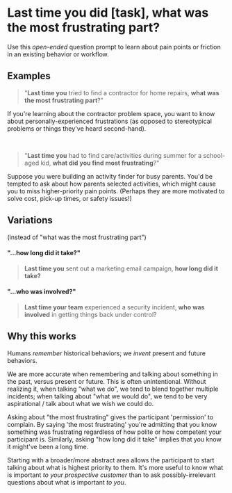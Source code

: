 # Last time you did [task], what was the most frustrating part?
Use this *open-ended* question prompt to learn about pain points or friction in an existing behavior or workflow.  

## Examples

 > "**Last time you** tried to find a contractor for home repairs, **what was the most frustrating part**?"
 
If you're learning about the contractor problem space, you want to know about personally-experienced frustrations (as opposed to stereotypical problems or things they've heard second-hand). 

<br>

> "**Last time you** had to find care/activities during summer for a school-aged kid, **what did you find most frustrating**?"

Suppose you were building an activity finder for busy parents. You'd be tempted to ask about how parents selected activities, which might cause you to miss higher-priority pain points. (Perhaps they are more motivated to solve cost, pick-up times, or safety issues!) 

## Variations
(instead of "what was the most frustrating part")

#### "...how long did it take?" 

> **Last time you** sent out a marketing email campaign, **how long did it take?**

#### "...who was involved?"

> **Last time your team** experienced a security incident, **who was involved** in getting things back under control?

## Why this works
Humans *remember* historical behaviors; we *invent* present and future behaviors.

We are more accurate when remembering and talking about something in the past, versus present or future.  This is often unintentional. Without realizing it, when talking "what we do", we tend to blend together multiple incidents; when talking about "what we would do", we tend to be very aspirational / talk about what we wish we could do.

Asking about "the most frustrating" gives the participant 'permission' to complain.  By saying 'the most frustrating' you're admitting that you know something was frustrating regardless of how polite or how competent your participant is.  Similarly, asking "how long did it take" implies that you know it might've been a long time.

Starting with a broader/more abstract area allows the participant to start talking about what is highest priority to them. It's more useful to know what is important *to your prospective customer* than to ask possibly-irrelevant questions about what is important *to you*.
